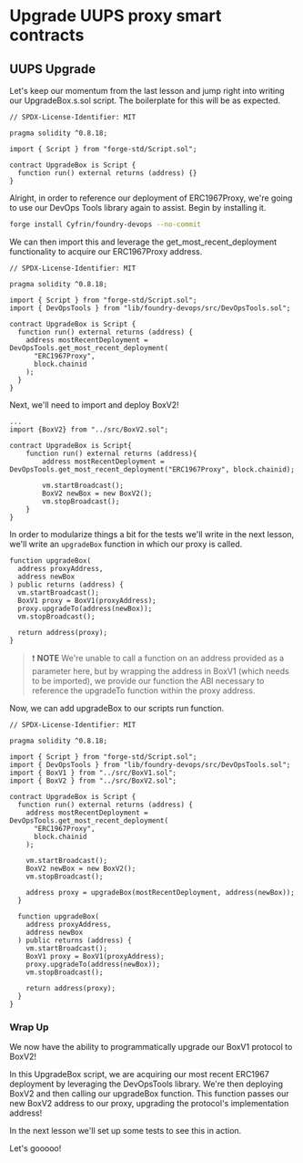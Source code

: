 # Upgrade UUPS proxy smart contracts

## UUPS Upgrade

Let's keep our momentum from the last lesson and jump right into writing our UpgradeBox.s.sol script. The boilerplate for this will be as expected.

```solidity
// SPDX-License-Identifier: MIT

pragma solidity ^0.8.18;

import { Script } from "forge-std/Script.sol";

contract UpgradeBox is Script {
  function run() external returns (address) {}
}
```

Alright, in order to reference our deployment of ERC1967Proxy, we're going to use our DevOps Tools library again to assist. Begin by installing it.

```bash
forge install Cyfrin/foundry-devops --no-commit
```

We can then import this and leverage the get_most_recent_deployment functionality to acquire our ERC1967Proxy address.

```solidity
// SPDX-License-Identifier: MIT

pragma solidity ^0.8.18;

import { Script } from "forge-std/Script.sol";
import { DevOpsTools } from "lib/foundry-devops/src/DevOpsTools.sol";

contract UpgradeBox is Script {
  function run() external returns (address) {
    address mostRecentDeployment = DevOpsTools.get_most_recent_deployment(
      "ERC1967Proxy",
      block.chainid
    );
  }
}
```

Next, we'll need to import and deploy BoxV2!

```solidity
...
import {BoxV2} from "../src/BoxV2.sol";

contract UpgradeBox is Script{
    function run() external returns (address){
        address mostRecentDeployment = DevOpsTools.get_most_recent_deployment("ERC1967Proxy", block.chainid);

        vm.startBroadcast();
        BoxV2 newBox = new BoxV2();
        vm.stopBroadcast();
    }
}
```

In order to modularize things a bit for the tests we'll write in the next lesson, we'll write an `upgradeBox` function in which our proxy is called.

```solidity
function upgradeBox(
  address proxyAddress,
  address newBox
) public returns (address) {
  vm.startBroadcast();
  BoxV1 proxy = BoxV1(proxyAddress);
  proxy.upgradeTo(address(newBox));
  vm.stopBroadcast();

  return address(proxy);
}
```

> ❗ **NOTE**
> We're unable to call a function on an address provided as a parameter here, but by wrapping the address in BoxV1 (which needs to be imported), we provide our function the ABI necessary to reference the upgradeTo function within the proxy address.

Now, we can add upgradeBox to our scripts run function.

```solidity
// SPDX-License-Identifier: MIT

pragma solidity ^0.8.18;

import { Script } from "forge-std/Script.sol";
import { DevOpsTools } from "lib/foundry-devops/src/DevOpsTools.sol";
import { BoxV1 } from "../src/BoxV1.sol";
import { BoxV2 } from "../src/BoxV2.sol";

contract UpgradeBox is Script {
  function run() external returns (address) {
    address mostRecentDeployment = DevOpsTools.get_most_recent_deployment(
      "ERC1967Proxy",
      block.chainid
    );

    vm.startBroadcast();
    BoxV2 newBox = new BoxV2();
    vm.stopBroadcast();

    address proxy = upgradeBox(mostRecentDeployment, address(newBox));
  }

  function upgradeBox(
    address proxyAddress,
    address newBox
  ) public returns (address) {
    vm.startBroadcast();
    BoxV1 proxy = BoxV1(proxyAddress);
    proxy.upgradeTo(address(newBox));
    vm.stopBroadcast();

    return address(proxy);
  }
}
```

### Wrap Up

We now have the ability to programmatically upgrade our BoxV1 protocol to BoxV2!

In this UpgradeBox script, we are acquiring our most recent ERC1967 deployment by leveraging the DevOpsTools library. We're then deploying BoxV2 and then calling our upgradeBox function. This function passes our new BoxV2 address to our proxy, upgrading the protocol's implementation address!

In the next lesson we'll set up some tests to see this in action.

Let's gooooo!
